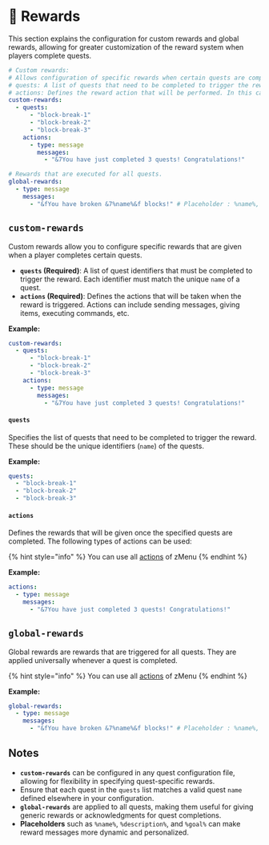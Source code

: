 # 🎁 Rewards

This section explains the configuration for custom rewards and global rewards, allowing for greater customization of the reward system when players complete quests.

```yml
# Custom rewards:
# Allows configuration of specific rewards when certain quests are completed.
# quests: A list of quests that need to be completed to trigger the reward.
# actions: Defines the reward action that will be performed. In this case, it sends a congratulatory message to the player.
custom-rewards:
  - quests:
      - "block-break-1"
      - "block-break-2"
      - "block-break-3"
    actions:
      - type: message
        messages:
          - "&7You have just completed 3 quests! Congratulations!"

# Rewards that are executed for all quests.
global-rewards:
  - type: message
    messages:
      - "&fYou have broken &7%name%&f blocks!" # Placeholder : %name%, %description% and %goal%
```

## `custom-rewards`

Custom rewards allow you to configure specific rewards that are given when a player completes certain quests.

* **`quests` (Required)**: A list of quest identifiers that must be completed to trigger the reward. Each identifier must match the unique `name` of a quest.
* **`actions` (Required)**: Defines the actions that will be taken when the reward is triggered. Actions can include sending messages, giving items, executing commands, etc.

**Example:**

```yml
custom-rewards:
  - quests:
      - "block-break-1"
      - "block-break-2"
      - "block-break-3"
    actions:
      - type: message
        messages:
          - "&7You have just completed 3 quests! Congratulations!"
```

#### **`quests`**

Specifies the list of quests that need to be completed to trigger the reward. These should be the unique identifiers (`name`) of the quests.

**Example:**

```yml
quests:
  - "block-break-1"
  - "block-break-2"
  - "block-break-3"
```

#### **`actions`**

Defines the rewards that will be given once the specified quests are completed. The following types of actions can be used:

{% hint style="info" %}
You can use all [actions](https://docs.zmenu.dev/configurations/buttons/actions) of zMenu
{% endhint %}

**Example:**

```yml
actions:
  - type: message
    messages:
      - "&7You have just completed 3 quests! Congratulations!"
```

## `global-rewards`

Global rewards are rewards that are triggered for all quests. They are applied universally whenever a quest is completed.

{% hint style="info" %}
You can use all [actions](https://docs.zmenu.dev/configurations/buttons/actions) of zMenu
{% endhint %}

**Example:**

```yml
global-rewards:
  - type: message
    messages:
      - "&fYou have broken &7%name%&f blocks!" # Placeholder : %name%, %description%, and %goal%
```

## Notes

* **`custom-rewards`** can be configured in any quest configuration file, allowing for flexibility in specifying quest-specific rewards.
* Ensure that each quest in the `quests` list matches a valid quest `name` defined elsewhere in your configuration.
* **`global-rewards`** are applied to all quests, making them useful for giving generic rewards or acknowledgments for quest completions.
* **Placeholders** such as `%name%`, `%description%`, and `%goal%` can make reward messages more dynamic and personalized.
